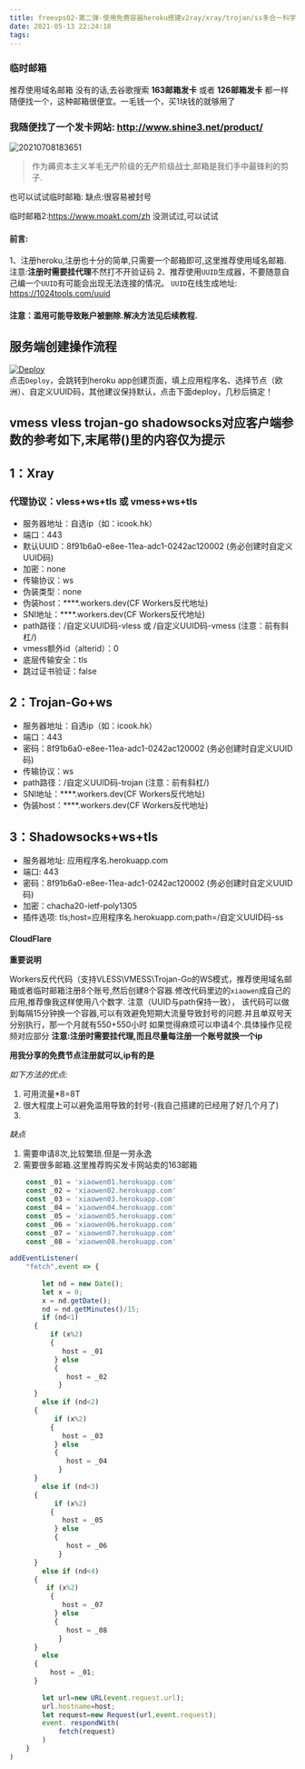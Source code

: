 ```yaml
---
title: freevps02-第二弹-使用免费容器heroku搭建v2ray/xray/trojan/ss多合一科学上网
date: 2021-05-13 22:24:18
tags:
---
```

### 临时邮箱
推荐使用域名邮箱
没有的话,去谷歌搜索 **163邮箱发卡** 或者 **126邮箱发卡** 都一样
随便找一个，这种邮箱很便宜。一毛钱一个，买1块钱的就够用了

### 我随便找了一个发卡网站: http://www.shine3.net/product/

![20210708183651](https://cdn.jsdelivr.net/gh/jth445600/picgo@master/img/20210708183651.png)

> 作为薅资本主义羊毛无产阶级的无产阶级战士,邮箱是我们手中最锋利的剪子.


也可以试试临时邮箱:
缺点:很容易被封号

临时邮箱2:https://www.moakt.com/zh
没测试过,可以试试

#### 前言:
1、注册heroku,注册也十分的简单,只需要一个邮箱即可,这里推荐使用域名邮箱.
注意:**注册时需要挂代理**不然打不开验证码
2、推荐使用`UUID`生成器，不要随意自己编一个`UUID`有可能会出现无法连接的情况。
`UUID`在线生成地址: https://1024tools.com/uuid

#### 注意：滥用可能导致账户被删除.解决方法见后续教程.



## 服务端创建操作流程 
[![Deploy](https://www.herokucdn.com/deploy/button.png)](https://dashboard.heroku.com/new?template=https://github.com/YG-tsj/Heroku-xray-trojangows-ssws)  
点击`Deploy`，会跳转到heroku app创建页面，填上应用程序名、选择节点（欧洲）、自定义UUID码，其他建议保持默认，点击下面deploy，几秒后搞定！    

## vmess vless trojan-go shadowsocks对应客户端参数的参考如下,末尾带()里的内容仅为提示

## 1：Xray

### 代理协议：vless+ws+tls 或 vmess+ws+tls
* 服务器地址：自选ip（如：icook.hk）
* 端口：443
* 默认UUID：8f91b6a0-e8ee-11ea-adc1-0242ac120002   (务必创建时自定义UUID码)
* 加密：none
* 传输协议：ws
* 伪装类型：none
* 伪装host：****.workers.dev(CF Workers反代地址)
* SNI地址：****.workers.dev(CF Workers反代地址)
* path路径：/自定义UUID码-vless 或 /自定义UUID码-vmess    (注意：前有斜杠/)
* vmess额外id（alterid）：0
* 底层传输安全：tls
* 跳过证书验证：false

## 2：Trojan-Go+ws

* 服务器地址：自选ip（如：icook.hk）
* 端口：443
* 密码：8f91b6a0-e8ee-11ea-adc1-0242ac120002   (务必创建时自定义UUID码) 
* 传输协议：ws
* path路径：/自定义UUID码-trojan  (注意：前有斜杠/)
* SNI地址：****.workers.dev(CF Workers反代地址)
* 伪装host：****.workers.dev(CF Workers反代地址)

## 3：Shadowsocks+ws+tls

* 服务器地址: 应用程序名.herokuapp.com
* 端口: 443
* 密码：8f91b6a0-e8ee-11ea-adc1-0242ac120002   (务必创建时自定义UUID码) 
* 加密：chacha20-ietf-poly1305
* 插件选项: tls;host=应用程序名.herokuapp.com;path=/自定义UUID码-ss


#### CloudFlare 

**重要说明**

Workers反代代码（支持VLESS\VMESS\Trojan-Go的WS模式，推荐使用域名邮箱或者临时邮箱注册8个账号,然后创建8个容器.修改代码里边的`xiaowen`成自己的应用,推荐像我这样使用八个数字.
注意（UUID与path保持一致），
该代码可以做到每隔15分钟换一个容器,可以有效避免短期大流量导致封号的问题.并且单双号天分别执行，那一个月就有550+550小时
如果觉得麻烦可以申请4个.具体操作见视频对应部分
**注意:注册时需要挂代理,而且尽量每注册一个账号就换一个ip**

**用我分享的免费节点注册就可以,ip有的是**

*如下方法的优点:*
1. 可用流量*8=8T
2. 很大程度上可以避免滥用导致的封号-(我自己搭建的已经用了好几个月了)
3. 
*缺点*
1. 需要申请8次,比较繁琐.但是一劳永逸
2. 需要很多邮箱.这里推荐购买发卡网站卖的163邮箱 


```javascript
    const _01 = 'xiaowen01.herokuapp.com'
    const _02 = 'xiaowen02.herokuapp.com'
    const _03 = 'xiaowen03.herokuapp.com'
	const _04 = 'xiaowen04.herokuapp.com'
	const _05 = 'xiaowen05.herokuapp.com'
	const _06 = 'xiaowen06.herokuapp.com'
	const _07 = 'xiaowen07.herokuapp.com'
	const _08 = 'xiaowen08.herokuapp.com'
	
addEventListener(
    "fetch",event => {
    
        let nd = new Date();
        let x = 0; 
        x = nd.getDate();
        nd = nd.getMinutes()/15;
        if (nd<1)
      {
          if (x%2)
          {
             host = _01
           } else
           {
              host = _02
            }
      }
        else if (nd<2)
      {
           if (x%2)
          {
             host = _03
           } else
           {
              host = _04
            }
      }
        else if (nd<3)
      {
           if (x%2)
          {
             host = _05
           } else
           {
              host = _06
            }
      }
        else if (nd<4)
      {
         if (x%2)
          {
             host = _07
           } else
           {
              host = _08
            }
      }
        else
      {
	      host = _01;
      }
        
        let url=new URL(event.request.url);
        url.hostname=host;
        let request=new Request(url,event.request);
        event. respondWith(
            fetch(request)
        )
    }
)
```